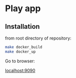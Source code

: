 # Play app

## Installation

from root directory of repository:
``` bash
make docker_build
make docker_up
```

Go to browser:

[localhost:9090](http://localhost:9090)
